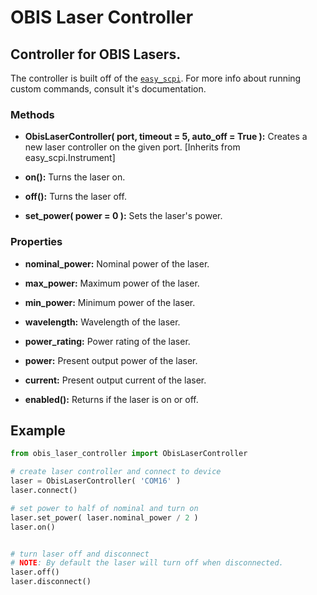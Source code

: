 # OBIS Laser Controller
## Controller for OBIS Lasers.

The controller is built off of the [`easy_scpi`](https://pypi.org/project/easy-scpi/). For more info about running custom commands, consult it's documentation.

### Methods

+ **ObisLaserController( port, timeout = 5, auto_off = True ):** Creates a new laser controller on the given port. [Inherits from easy_scpi.Instrument]

+ **on():** Turns the laser on.

+ **off():** Turns the laser off.

+ **set_power( power = 0 ):** Sets the laser's power.
 

### Properties

+ **nominal_power:** Nominal power of the laser.

+ **max_power:** Maximum power of the laser.

+ **min_power:** Minimum power of the laser.

+ **wavelength:** Wavelength of the laser.

+ **power_rating:** Power rating of the laser.

+ **power:** Present output power of the laser.

+ **current:** Present output current of the laser.

+ **enabled():** Returns if the laser is on or off.

## Example
```python
from obis_laser_controller import ObisLaserController

# create laser controller and connect to device
laser = ObisLaserController( 'COM16' )
laser.connect()

# set power to half of nominal and turn on
laser.set_power( laser.nominal_power / 2 )
laser.on()


# turn laser off and disconnect
# NOTE: By default the laser will turn off when disconnected.
laser.off()
laser.disconnect()
```